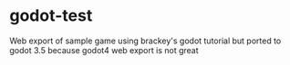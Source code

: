 # godot-test
Web export of sample game using brackey's godot tutorial but ported to godot 3.5 because godot4 web export is not great

